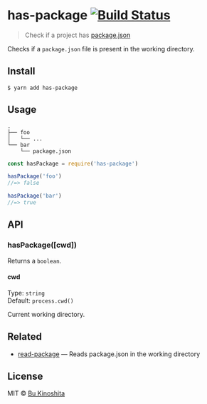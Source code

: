 # has-package [![Build Status](https://travis-ci.org/bukinoshita/has-package.svg?branch=master)](https://travis-ci.org/bukinoshita/has-package)

> Check if a project has [package.json](https://docs.npmjs.com/files/package.json)

Checks if a `package.json` file is present in the working directory.

## Install

```
$ yarn add has-package
```

## Usage

```
.
├── foo
│   └── ...
└── bar
    └── package.json
```

```js
const hasPackage = require('has-package')

hasPackage('foo')
//=> false

hasPackage('bar')
//=> true
```

## API

### hasPackage([cwd])

Returns a `boolean`.

#### cwd

Type: `string`<br>
Default: `process.cwd()`

Current working directory.

## Related

- [read-package](https://github.com/bukinoshita/read-package) — Reads package.json in the working directory

## License

MIT © [Bu Kinoshita](https://bukinoshita.io)
